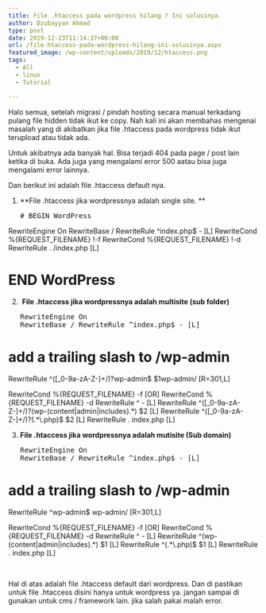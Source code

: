 ```yaml
---
title: File .htaccess pada wordpress hilang ? Ini solusinya.
author: Dzubayyan Ahmad
type: post
date: 2019-12-23T11:14:37+00:00
url: /file-htaccess-pada-wordpress-hilang-ini-solusinya.aspx
featured_image: /wp-content/uploads/2019/12/htaccess.png
tags:
  - All
  - linux
  - Tutorial

---
```

Halo semua, setelah migrasi / pindah hosting secara manual terkadang pulang file hidden tidak ikut ke copy. Nah kali ini akan membahas mengenai masalah yang di akibatkan jika file .htaccess pada wordpress tidak ikut terupload atau tidak ada.

Untuk akibatnya ada banyak hal. Bisa terjadi 404 pada page / post lain ketika di buka. Ada juga yang mengalami error 500 aatau bisa juga mengalami error lainnya.

Dan berikut ini adalah file .htaccess default nya.

  1. **File .htaccess jika wordpressnya adalah single site. ** <pre class="dz-block-preformatted"># BEGIN WordPress

RewriteEngine On
RewriteBase /
RewriteRule ^index\.php$ - [L]
RewriteCond %{REQUEST_FILENAME} !-f
RewriteCond %{REQUEST_FILENAME} !-d
RewriteRule . /index.php [L]

# END WordPress</pre>

  2.  **File .htaccess jika wordpressnya adalah multisite (sub folder)** <pre class="dz-block-preformatted">RewriteEngine On
RewriteBase /
RewriteRule ^index\.php$ - [L]

# add a trailing slash to /wp-admin
RewriteRule ^([_0-9a-zA-Z-]+/)?wp-admin$ $1wp-admin/ [R=301,L]

RewriteCond %{REQUEST_FILENAME} -f [OR]
RewriteCond %{REQUEST_FILENAME} -d
RewriteRule ^ - [L]
RewriteRule ^([_0-9a-zA-Z-]+/)?(wp-(content|admin|includes).*) $2 [L]
RewriteRule ^([_0-9a-zA-Z-]+/)?(.*\.php)$ $2 [L]
RewriteRule . index.php [L]

</pre>

  3. **File .htaccess jika wordpressnya adalah mutisite (Sub domain)** <pre class="dz-block-preformatted">RewriteEngine On
RewriteBase /
RewriteRule ^index\.php$ - [L]

# add a trailing slash to /wp-admin
RewriteRule ^wp-admin$ wp-admin/ [R=301,L]

RewriteCond %{REQUEST_FILENAME} -f [OR]
RewriteCond %{REQUEST_FILENAME} -d
RewriteRule ^ - [L]
RewriteRule ^(wp-(content|admin|includes).*) $1 [L]
RewriteRule ^(.*\.php)$ $1 [L]
RewriteRule . index.php [L]</pre>

&nbsp;

Hal di atas adalah file .htaccess default dari wordpress. Dan di pastikan untuk file .htaccess disini hanya untuk wordpress ya. jangan sampai di gunakan untuk cms / framework lain. jika salah pakai malah error.